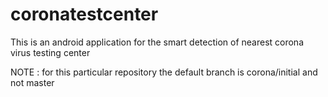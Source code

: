 # coronatestcenter
This is an android application for the smart detection of nearest corona virus testing center

NOTE : for this particular repository the default branch is corona/initial and not master 
